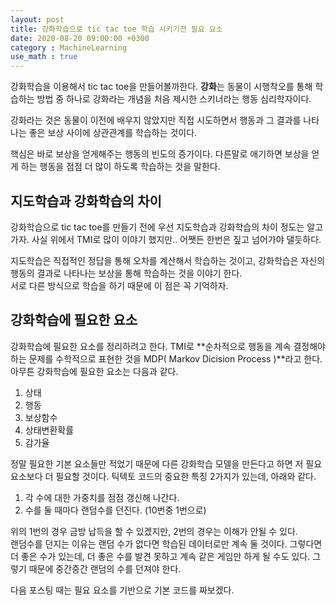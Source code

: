 ```yaml
---
layout: post
title: 강화학습으로 tic tac toe 학습 시키기전 필요 요소
date: 2020-08-20 09:00:00 +0300
category : MachineLearning
use_math : true
---     
```


강화학습을 이용해서 tic tac toe을 만들어볼까한다. 
**강화**는 동물이 시행착오를 통해 학습하는 방법 중 하나로 강화라는 개념을 처음 제시한 스키너라는 행동 심리학자이다.  

강화라는 것은 동물이 이전에 배우지 않았지만 직접 시도하면서 행동과 그 결과를 나타나는 좋은 보상 사이에 상관관계를 학습하는 것이다.  

핵심은 바로 보상을 얻게해주는 행동의 빈도의 증가이다. 다른말로 애기하면 보상을 얻게 하는 행동을 점점 더 많이 하도록 학습하는 것을 말한다.

## 지도학습과 강화학습의 차이

강화학습으로 tic tac toe를 만들기 전에 우선 지도학습과 강화학습의 차이 정도는 알고 가자. 사실 위에서 TMI로 많이 이야기 했지만.. 어쨋든 한번은 짚고 넘어가야 댈듯하다.  

지도학습은 직접적인 정답을 통해 오차를 계산해서 학습하는 것이고, 강화학습은 자신의 행동의 결과로 나타나는 보상을 통해 학습하는 것을 이야기 한다.   
서로 다른 방식으로 학습을 하기 때문에 이 점은 꼭 기억하자.

## 강화학습에 필요한 요소

강화학습에 필요한 요소를 정리하려고 한다. TMI로 **순차적으로 행동을 계속 결정해야하는 문제를 수학적으로 표현한 것을 MDP( Markov Dicision Process )**라고 한다. 아무튼 강화학습에 필요한 요소는 다음과 같다.

1. 상태
2. 행동
3. 보상함수
4. 상태변환확률
5. 감가율

정말 필요한 기본 요소들만 적었기 때문에 다른 강화학습 모델을 만든다고 하면 저 필요 요소보다 더 필요할 것이다. 
틱텍토 코드의 중요한 특징 2가지가 있는데, 아래와 같다.

1. 각 수에 대한 가중치를 점점 갱신해 나간다.
2. 수를 둘 때마다 랜덤수를 던진다. (10번중 1번으로)


위의 1번의 경우 금방 납득을 할 수 있겠지만, 2번의 경우는 이해가 안될 수 있다.  
랜덤수를 던지는 이유는 랜덤 수가 없다면 학습된 데이터로만 계속 둘 것이다. 그렇다면 더 좋은 수가 있는데, 더 좋은 수를 발견 못하고 계속 같은 게임만 하게 될 수도 있다. 그렇기 때문에 중간중간 랜덤의 수를 던져야 한다. 

다음 포스팅 때는 필요 요소를 기반으로 기본 코드를 짜보겠다. 


